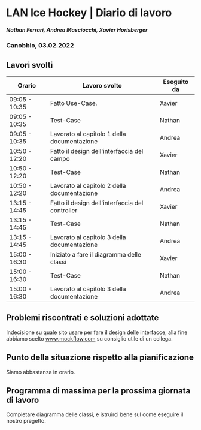 # LAN Ice Hockey | Diario di lavoro
##### Nathan Ferrari, Andrea Masciocchi, Xavier Horisberger
### Canobbio, 03.02.2022

## Lavori svolti

| Orario | Lavoro svolto | Eseguito da |
|-|-|-|
| 09:05 - 10:35 | Fatto Use-Case. | Xavier |
| 09:05 - 10:35 | Test-Case | Nathan |
| 09:05 - 10:35 | Lavorato al capitolo 1 della documentazione | Andrea |
| 10:50 - 12:20 | Fatto il design dell'interfaccia del campo | Xavier |
| 10:50 - 12:20 | Test-Case | Nathan |
| 10:50 - 12:20 | Lavorato al capitolo 2 della documentazione | Andrea |
| 13:15 - 14:45 | Fatto il design dell'interfaccia del controller | Xavier |
| 13:15 - 14:45 | Test-Case | Nathan |
| 13:15 - 14:45 | Lavorato al capitolo 3 della documentazione | Andrea |
| 15:00 - 16:30 | Iniziato a fare il diagramma delle classi | Xavier |
| 15:00 - 16:30 | Test-Case | Nathan |
| 15:00 - 16:30 | Lavorato al capitolo 3 della documentazione | Andrea |

##  Problemi riscontrati e soluzioni adottate
Indecisione su quale sito usare per fare il design delle interfacce, alla fine abbiamo scelto www.mockflow.com su consiglio utile di un collega.

##  Punto della situazione rispetto alla pianificazione
Siamo abbastanza in orario.

## Programma di massima per la prossima giornata di lavoro
Completare diagramma delle classi, e istruirci bene sul come eseguire il nostro pregetto.
